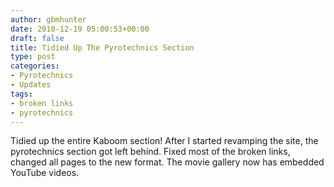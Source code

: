 ```yaml
---
author: gbmhunter
date: 2010-12-19 05:00:53+00:00
draft: false
title: Tidied Up The Pyrotechnics Section
type: post
categories:
- Pyrotechnics
- Updates
tags:
- broken links
- pyrotechnics
---
```


Tidied up the entire Kaboom section! After I started revamping the site, the pyrotechnics section got left behind. Fixed most of the broken links, changed all pages to the new format. The movie gallery now has embedded YouTube videos.
